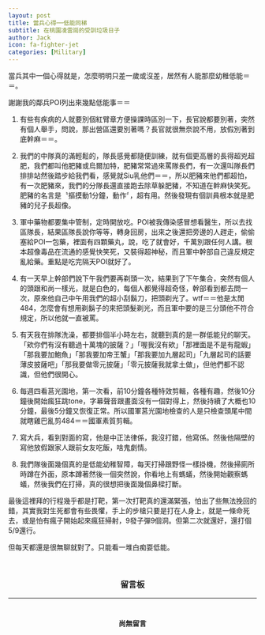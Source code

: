 ```yaml
---
layout: post
title: 當兵心得──低能同梯
subtitle: 在桃園凌雲崗的受訓垃圾日子
author: Jack
icon: fa-fighter-jet
categories: [Military]
---
```


當兵其中一個心得就是，怎麼明明只差一歲或沒差，居然有人能那麼幼稚低能＝＝。

謝謝我的鄰兵POI列出來幾點低能事＝＝

1. 有些有疾病的人就要別個紅臂章方便操課時區別一下，長官說都要別著，突然有個人舉手，問說，那出營區還要別著嗎？長官就很無奈說不用，放假別著到底幹麻＝＝。

2. 我們的中隊真的滿輕鬆的，隊長感覺都隨便訓練，就有個更高層的長得超兇超肥，我們都叫他肥豬或烏爾加特，肥豬常常過來罵隊長們，有一次還叫隊長們排排站然後踏步給我們看，感覺就Siu乳他們＝＝，所以肥豬來他們都超怕，有一次肥豬來，我們的分隊長還直接跑去除草躲肥豬，不知道在幹麻快笑死。肥豬的名言是〝摳摸動1分鐘，動作〞，超有用。然後發現有個訓員根本就是肥豬的兒子長超像。

3. 軍中藥物都要集中管制，定時開放吃。POI被我傳染感冒想看醫生，所以去找區隊長，結果區隊長說你等等，轉身回房，出來之後還把旁邊的人趕走，偷偷塞給POI一包藥，裡面有四顆藥丸，說，吃了就會好，千萬別跟任何人講。根本超像毒品在流通的感覺快笑死，又裝得超神秘，而且軍中幹部自己違反規定亂給藥。重點是吃完隔天POI就好了。

4.  有一天早上幹部們說下午我們要再剃頭一次，結果到了下午集合，突然有個人的頭跟和尚一樣光，就是白色的，每個人都覺得超奇怪，幹部看到都去問一次，原來他自己中午用我們的超小刮鬍刀，把頭剃光了。wtf＝＝他是太閒484，怎麼會有想用剃鬍子的來把頭髮剃光，而且軍中要的是三分頭他不符合規定，所以他就一直被罵。

5. 有天我在排隊洗澡，都要排個半小時左右，就聽到真的是一群低能兒的聊天。「欸你們有沒有聽過十萬塊的披薩？」「喔我沒有欸」「那裡面是不是有龍蝦」「那我要加鮑魚」「那我要加帝王蟹」「那我要加九層起司」「九層起司的話要薄皮披薩吧」「那我要做零元披薩」「零元披薩我就拿土做」，但他們都不認識，但他們很開心。

6. 每週四看莒光園地，第一次看，前10分鐘各種特效剪輯，各種有趣，然後10分鐘後開始瘋狂跳tone，字幕聲音跟畫面沒有一個對得上，然後持續了大概也10分鐘，最後5分鐘又恢復正常。所以國軍莒光園地檢查的人是只檢查頭尾中間就瞎雞巴亂剪484＝＝國軍素質剪輯。

7. 寫大兵，看到對面的寫，他是中正法律係，我沒打錯，他寫係。然後他隔壁的寫他放假跟家人跟前女友吃飯，啥鬼劇情。

8. 我們隊後面幾個真的是低能幼稚智障，每天打掃跟野怪一樣掛機，然後掃廁所時蹲在外面，原本蹲著然後一個突然說，你看地上有螞蟻，然後開始觀察螞蟻，然後我們在打掃，真的很想把後面幾個鼻樑打斷。


最後這裡拜的行程幾乎都是打靶，第一次打靶真的還滿緊張，怕出了些無法挽回的錯，其實我對生死都會有些畏懼，手上的步槍只要是打在人身上，就是一條命死去，或是怕有瘋子開始起來瘋狂掃射，9發子彈9個洞。但第二次就還好，還打個5/9還行。


但每天都還是很無聊就對了。只能看一堆白痴耍低能。


<div>
	<h3 style="text-align: center; padding-top: 30px;">留言板</h3>
</div>

<div style="max-width: 700px; margin: auto;">
<hr>
  <div class="logged-in" style="display: none;">
    <form id="comment" style="padding-left: 25px; padding-right: 25px;">
      <h3 style="text-align: center; padding-top: 60px; padding-bottom: 10px;">留個言ㄅ</h3>
      <div class="row" style="margin-top: 10px;">
        <div class="10u" style="padding-left: 5px; padding-right: 5px;">
          <input id="message" type="text" name="message" style=" padding: 10px; margin-top: 10px;" placeholder="想說什麼">
        </div>
        <div class="2u" >
          <button type="submit" style="font-size: 20px; padding: 10px; margin-top: 10px;">送出</button>
        </div>
      </div>
    </form>
  </div>
  <div class="logged-out"  style="display: none;">
    <h4 style="text-align: center; padding-top: 60px; padding-bottom: 10px;">登入殼以留言哦</h4>
  </div>
<div class="comments"><h4 class="nocomments" style="text-align: center; padding-top: 20px;">尚無留言</h4></div>

</div>


<script src="https://www.gstatic.com/firebasejs/5.6.0/firebase-app.js"></script>
<script src="https://www.gstatic.com/firebasejs/5.6.0/firebase-auth.js"></script>
<script src="https://www.gstatic.com/firebasejs/5.6.0/firebase-firestore.js"></script>
<script src="https://www.gstatic.com/firebasejs/5.6.0/firebase-functions.js"></script>
	  
<script>
		  // Initialize Firebase
		  var firebaseConfig = {
		  apiKey: "AIzaSyCClEanlAW2spOZGMd5EYfwhSkNj_Piz5Y",
		  authDomain: "jack34672-f6932.firebaseapp.com",
		  databaseURL: "https://jack34672-f6932.firebaseio.com",
		  projectId: "jack34672-f6932",
		};
    firebase.initializeApp(firebaseConfig);
		  const auth = firebase.auth();
		  const db = firebase.firestore();
		  const functions = firebase.functions();
	  
		  // update firestore settings
		  db.settings({ timestampsInSnapshots: true });
</script>
<script src="/blog/assets/js/auth.js"></script>
<script src="/blog/assets/js/index.js"></script>


<script src="https://code.jquery.com/jquery-1.11.3.min.js"></script> 
<script> $(".click").click(function(){ $(".expand").slideToggle(); }); </script>


<script src="https://cdn.firebase.com/js/client/2.2.1/firebase.js"></script>
<script src="https://ajax.googleapis.com/ajax/libs/jquery/1.11.3/jquery.min.js"></script>
<script src="https://cdnjs.cloudflare.com/ajax/libs/moment.js/2.11.0/moment.min.js"></script>
<script src="https://cdnjs.cloudflare.com/ajax/libs/blueimp-md5/2.1.0/js/md5.js"></script>
<script>

$(function() {
  var ref = new Firebase("https://jack34672-f6932.firebaseio.com/"),
    postRef = ref.child(slugify(window.location.pathname));
    var commentnum = 0;
    postRef.on("child_added", function(snapshot) {
      var newPost = snapshot.val();
      $(".comments").prepend('<div class="comment" style="max-width: 400px; margin: auto;">' +
          '<div class="row">'+
          '<div class="4u" style="padding: 0px;">' + 
          '<img src="https://api.adorable.io/avatars/150/' + escapeHtml(newPost.md5Email) + '@adorable.io.png" style="width: 80px; border-radius: 10px; height: auto; margin-left: 30px;"/> ' + 
          '</div>'+
          '<div class="8u" style="padding: 0px;">' + 
            '<h4 style="padding-top: 10px; text-align:center; display: inline;">' + escapeHtml(newPost.name) + '</h4>' +
            '<h5 class="date" style="text-align:center; display: inline; padding-top: 10px; padding-left: 5px;">(' + moment(newPost.postedAt).fromNow() + ')</h5>'+ 
            '<h4 style="padding-top: 10px; display: inline;">：</h4>' +
          '<p style=" margin-bottom: 0px; font-size: 1.35em;">' + escapeHtml(newPost.message)  + '</p>' +
          '</div></div></div>');
      if(commentnum==0){
        $(".nocomments").remove();
      }
            commentnum++;
    });

    $("#comment").submit(function() {
      if($("#message").val()!=''){
        const user =  firebase.auth().currentUser;
        db.collection('users').doc(user.uid).get().then(doc => {
          $.post('https://script.google.com/macros/s/AKfycbzNV6XM5rSNEWYgt22-3r5kwHCyKE9WToFMND47cPnTyRBZIasI/exec',
            {msg: doc.data().user + ' 回覆了你在 ' + window.location.pathname + ' 的貼文，留言內容：' + $("#message").val()},
            function(e){
              console.log(e);
          });
          var a = postRef.push();
          a.set({
            name: doc.data().user,
            message: $("#message").val(),
            md5Email: doc.data().user,
            postedAt: Firebase.ServerValue.TIMESTAMP
          });
          $("input[type=text], textarea").val("");
          
        });
      }

      return false;

    });
});

function slugify(text) {
  return text.toString().toLowerCase().trim()
    .replace(/&/g, '-and-')
    .replace(/[\s\W-]+/g, '-')
    .replace(/[^a-zA-Z0-9-_]+/g,'');
}


function escapeHtml(str) {
    var div = document.createElement('div');
    div.appendChild(document.createTextNode(str));
    return div.innerHTML;
}

</script>
